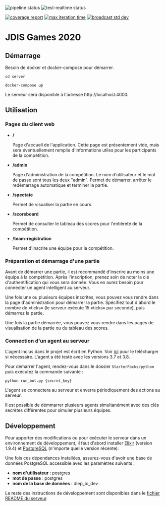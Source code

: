![pipeline status](https://github.com/JDIS/jdisgames-2020/workflows/Continuous%20Integration/badge.svg?branch=master)
![test-realtime status](https://github.com/JDIS/jdisgames-2020/workflows/Test%20real-time%20constraints/badge.svg?branch=master)

[![coverage report](https://depot.dinf.usherbrooke.ca/dinf/projets/h20/eq02-jdisgames/diep.io/badges/master/coverage.svg)](https://depot.dinf.usherbrooke.ca/dinf/projets/h20/eq02-jdisgames/diep.io/commits/master)
[![max iteration time](https://depot.dinf.usherbrooke.ca/dinf/projets/h20/eq02-jdisgames/diep.io/-/jobs/artifacts/master/raw/server/badges/max_iteration_time.svg?job=generate_badges)](https://depot.dinf.usherbrooke.ca/dinf/projets/h20/eq02-jdisgames/diep.io/commits/master)
[![broadcast std dev](https://depot.dinf.usherbrooke.ca/dinf/projets/h20/eq02-jdisgames/diep.io/-/jobs/artifacts/master/raw/server/badges/broadcast_std_dev.svg?job=generate_badges)](https://depot.dinf.usherbrooke.ca/dinf/projets/h20/eq02-jdisgames/diep.io/commits/master)

# JDIS Games 2020

## Démarrage

Besoin de docker et docker-compose pour démarrer.

`cd server`

`docker-compose up`

Le serveur sera disponible à l'adresse http://localhost:4000.

## Utilisation

### Pages du client web

* **/**

  Page d'accueil de l'application. Cette page est présentement vide, mais sera éventuellement remplie d'informations utiles pour les participants de la compétition.

* **/admin**

  Page d'administration de la compétition. Le nom d'utilisateur et le mot de passe sont tous les deux "admin". Permet de démarrer, arrêter le redémarrage automatique et terminer la partie.

* **/spectate**

  Permet de visualiser la partie en cours.

* **/scoreboard**

  Permet de consulter le tableau des scores pour l'entièreté de la compétition.

* **/team-registration**

  Permet d'inscrire une équipe pour la compétition.

### Préparation et démarrage d'une partie

Avant de démarrer une partie, il est recommandé d'inscrire au moins une équipe à la compétition. Après l'inscription, prenez soin de noter la clé d'authentification qui vous sera donnée. Vous en aurez besoin pour connecter un agent intelligent au serveur.

Une fois une ou plusieurs équipes inscrites, vous pouvez vous rendre dans la page d'administration pour démarrer la partie. Spécifiez tout d'abord le nombre de «ticks» (le serveur exécute 15 «ticks» par seconde), puis démarrez la partie.

Une fois la partie démarrée, vous pouvez vous rendre dans les pages de visualisation de la partie ou du tableau des scores.

### Connection d'un agent au serveur

L'agent inclus dans le projet est écrit en Python. Voir [ici](https://www.python.org/downloads/) pour le télécharger si nécessaire. L'agent a été testé avec les versions 3.7 et 3.8.

Pour démarrer l'agent, rendez-vous dans le dossier `StarterPacks/python` puis exécutez la commande suivante :
```
python run_bot.py {secret_key}
```

L'agent se connectera au serveur et enverra périodiquement des actions au serveur.

Il est possible de démmarrer plusieurs agents simultanément avec des clés secrètes différentes pour simuler plusieurs équipes.

## Développement

Pour apporter des modifications ou pour exécuter le serveur dans un environnement de développement, il faut d'abord installer [Elixir](https://elixir-lang.org/install.html) (version 1.9.4) et [PostgreSQL](https://www.postgresql.org/download/) (n'importe quelle version récente).

Une fois ces dépendances installées, assurez-vous d'avoir une base de données PostgreSQL accessible avec les paramètres suivants :
* **nom d'utilisateur** : postgres
* **mot de passe** : postgres
* **nom de la base de données** : diep_io_dev

Le reste des instructions de développement sont disponibles dans le [fichier README du serveur](server/README.md).
